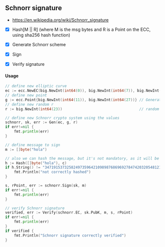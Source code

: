 ## Schnorr signature
- https://en.wikipedia.org/wiki/Schnorr_signature

- [x] Hash[M || R] (where M is the msg bytes and R is a Point on the ECC, using sha256 hash function)
- [x] Generate Schnorr scheme
- [x] Sign
- [x] Verify signature


#### Usage
```go
// define new elliptic curve
ec := ecc.NewEC(big.NewInt(int64(0)), big.NewInt(int64(7)), big.NewInt(int64(11)))
// define new point
g := ecc.Point{big.NewInt(int64(11)), big.NewInt(int64(27))} // Generator
// define new random r
r := big.NewInt(int64(23))                                   // random r

// define new Schnorr crypto system using the values
schnorr, sk, err := Gen(ec, g, r)
if err!=nil {
	fmt.println(err)
}

// define message to sign
m := []byte("hola")

// also we can hash the message, but it's not mandatory, as it will be done inside the schnorr.Sign, but we can perform it now, just to check the function
h := Hash([]byte("hola"), c)
if h.String() != "34719153732582497359642109898768696927847420320548121616059449972754491425079") {
	fmt.Println("not correctly hashed")
}

s, rPoint, err := schnorr.Sign(sk, m)
if err!=nil {
	fmt.println(err)
}

// verify Schnorr signature
verified, err := Verify(schnorr.EC, sk.PubK, m, s, rPoint)
if err!=nil {
	fmt.println(err)
}
if verified {
	fmt.Println("Schnorr signature correctly verified")
}
```
